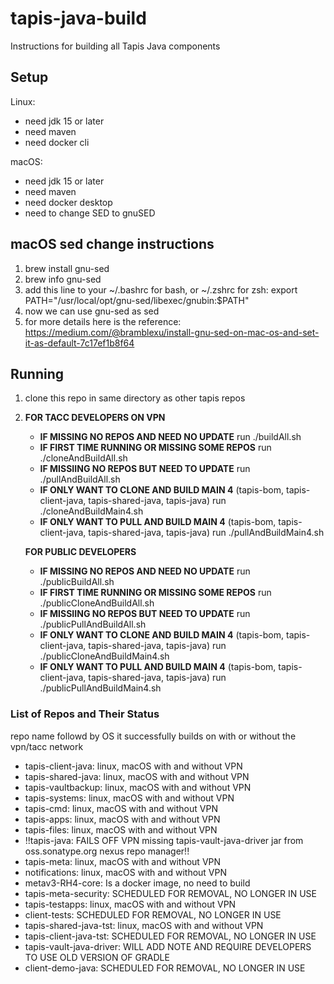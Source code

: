 # tapis-java-build
Instructions for building all Tapis Java components

## Setup
Linux:
- need jdk 15 or later
- need maven 
- need docker cli

macOS:
- need jdk 15 or later
- need maven
- need docker desktop
- need to change SED to gnuSED

## macOS sed change instructions
1. brew install gnu-sed
2. brew info gnu-sed
3. add this line to your ~/.bashrc for bash, or ~/.zshrc for zsh: export PATH="/usr/local/opt/gnu-sed/libexec/gnubin:$PATH"
4. now we can use gnu-sed as sed
5. for more details here is the reference: https://medium.com/@bramblexu/install-gnu-sed-on-mac-os-and-set-it-as-default-7c17ef1b8f64

## Running
1. clone this repo in same directory as other tapis repos
2. **FOR TACC DEVELOPERS ON VPN**
    - **IF MISSING NO REPOS AND NEED NO UPDATE**
        run ./buildAll.sh
    - **IF FIRST TIME RUNNING OR MISSING SOME REPOS** 
	run ./cloneAndBuildAll.sh
    - **IF MISSIING NO REPOS BUT NEED TO UPDATE**
	run ./pullAndBuildAll.sh
    - **IF ONLY WANT TO CLONE AND BUILD MAIN 4** (tapis-bom, tapis-client-java, tapis-shared-java, tapis-java)
      	run ./cloneAndBuildMain4.sh
    - **IF ONLY WANT TO PULL AND BUILD MAIN 4** (tapis-bom, tapis-client-java, tapis-shared-java, tapis-java)
      	run ./pullAndBuildMain4.sh

   **FOR PUBLIC DEVELOPERS**
    - **IF MISSING NO REPOS AND NEED NO UPDATE**
        run ./publicBuildAll.sh
    - **IF FIRST TIME RUNNING OR MISSING SOME REPOS**
        run ./publicCloneAndBuildAll.sh
    - **IF MISSIING NO REPOS BUT NEED TO UPDATE**
        run ./publicPullAndBuildAll.sh
    - **IF ONLY WANT TO CLONE AND BUILD MAIN 4** (tapis-bom, tapis-client-java, tapis-shared-java, tapis-java)
        run ./publicCloneAndBuildMain4.sh
    - **IF ONLY WANT TO PULL AND BUILD MAIN 4** (tapis-bom, tapis-client-java, tapis-shared-java, tapis-java)
        run ./publicPullAndBuildMain4.sh

### List of Repos and Their Status
repo name followd by OS it successfully builds on with or without the vpn/tacc network 

- tapis-client-java: linux, macOS with and without VPN
- tapis-shared-java: linux, macOS with and without VPN
- tapis-vaultbackup: linux, macOS with and without VPN
- tapis-systems: linux, macOS with and without VPN
- tapis-cmd: linux, macOS with and without VPN
- tapis-apps: linux, macOS with and without VPN
- tapis-files: linux, macOS with and without VPN 
- !!tapis-java: FAILS OFF VPN missing tapis-vault-java-driver jar from oss.sonatype.org nexus repo manager!!
- tapis-meta: linux, macOS with and without VPN
- notifications: linux, macOS with and without VPN
- metav3-RH4-core: Is a docker image, no need to build
- tapis-meta-security: SCHEDULED FOR REMOVAL, NO LONGER IN USE
- tapis-testapps: linux, macOS with and without VPN
- client-tests: SCHEDULED FOR REMOVAL, NO LONGER IN USE
- tapis-shared-java-tst: linux, macOS with and without VPN 
- tapis-client-java-tst: SCHEDULED FOR REMOVAL, NO LONGER IN USE
- tapis-vault-java-driver: WILL ADD NOTE AND REQUIRE DEVELOPERS TO USE OLD VERSION OF GRADLE
- client-demo-java: SCHEDULED FOR REMOVAL, NO LONGER IN USE

